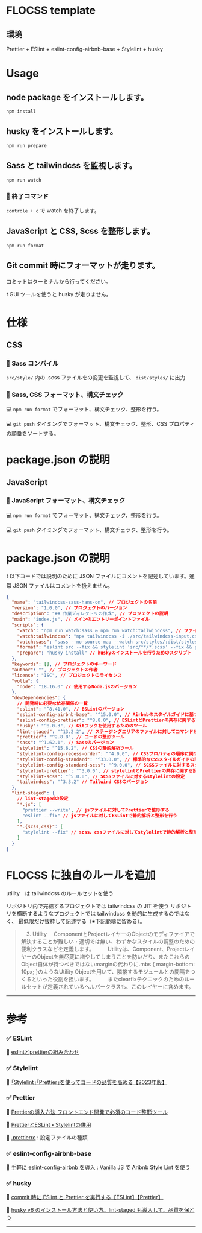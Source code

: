 # FLOCSS template

## 環境

 Prettier + ESlint + eslint-config-airbnb-base + Stylelint + husky

# Usage

## node package をインストールします。

```
npm install
```

## husky をインストールします。

```
npm run prepare
```

## Sass と tailwindcss を監視します。

```
npm run watch
```

### 🛑 終了コマンド

``` controle + c ``` で watch を終了します。


## JavaScript と CSS, Scss を整形します。

```
npm run format
```

## Git commit 時にフォーマットが走ります。

コミットはターミナルから行ってください。

❗ GUI ツールを使うと husky が走りません。



# 仕様

## CSS

### 📌 Sass コンパイル
```src/style/``` 内の .scss ファイルをの変更を監視して、 ```dist/styles/``` に出力

### 📌 Sass, CSS フォーマット、構文チェック
💻 ``` npm run format ``` でフォーマット、構文チェック、整形を行う。

💻 ```git push``` タイミングでフォーマット、構文チェック、整形、CSS プロパティの順番をソートする。
# package.json の説明
## JavaScript

### 📌 JavaScript フォーマット、構文チェック
💻 ``` npm run format ``` でフォーマット、構文チェック、整形を行う。

💻 ```git push``` タイミングでフォーマット、構文チェック、整形を行う。
# package.json の説明

❗ 以下コードでは説明のために JSON ファイルにコメントを記述しています。通常 JSON ファイルはコメントを扱えません。

```json
{
  "name": "tailwindcss-sass-hans-on", // プロジェクトの名前
  "version": "1.0.0", // プロジェクトのバージョン
  "description": "## 作業ディレクトリの作成", // プロジェクトの説明
  "main": "index.js", // メインのエントリーポイントファイル
  "scripts": {
    "watch": "npm run watch:sass & npm run watch:tailwindcss", // ファイルの変更を監視するためのスクリプト
    "watch:tailwindcss": "npx tailwindcss -i ./src/tailwindcss-input.css -o ./dist/styles/tailwind.css --watch", // Tailwind CSSの変更を監視するためのスクリプト
    "watch:sass": "sass --no-source-map --watch src/styles/:dist/styles/", // Sassファイルの変更を監視するためのスクリプト
    "format": "eslint src --fix && stylelint 'src/**/*.scss' --fix && prettier --write src", // コードの整形を行うためのスクリプト
    "prepare": "husky install" // huskyのインストールを行うためのスクリプト
  },
  "keywords": [], // プロジェクトのキーワード
  "author": "", // プロジェクトの作者
  "license": "ISC", // プロジェクトのライセンス
  "volta": {
    "node": "18.16.0" // 使用するNode.jsのバージョン
  },
  "devDependencies": {
    // 開発時に必要な依存関係の一覧
    "eslint": "^8.41.0", // ESLintのバージョン
    "eslint-config-airbnb-base": "^15.0.0", // Airbnbのスタイルガイドに基づくESLintの設定
    "eslint-config-prettier": "^8.8.0", // ESLintとPrettierの共存に関する設定
    "husky": "^8.0.3", // Gitフックを使用するためのツール
    "lint-staged": "^13.2.2", // ステージングエリアのファイルに対してコマンドを実行するためのツール
    "prettier": "^2.8.8", // コードの整形ツール
    "sass": "^1.62.1", // Sassのバージョン
    "stylelint": "^15.6.2", // CSSの静的解析ツール
    "stylelint-config-recess-order": "^4.0.0", // CSSプロパティの順序に関するスタイルガイド
    "stylelint-config-standard": "^33.0.0", // 標準的なCSSスタイルガイドの設定
    "stylelint-config-standard-scss": "^9.0.0", // SCSSファイルに対するスタイルガイドの設定
    "stylelint-prettier": "^3.0.0", // stylelintとPrettierの共存に関する設定
    "stylelint-scss": "^5.0.0", // SCSSファイルに対するstylelintの設定
    "tailwindcss": "^3.3.2" // Tailwind CSSのバージョン
  },
  "lint-staged": {
    // lint-stagedの設定
    "*.js": [
      "prettier --write", // jsファイルに対してPrettierで整形する
      "eslint --fix" // jsファイルに対してESLintで静的解析と整形を行う
    ],
    "*.{scss,css}": [
      "stylelint --fix" // scss、cssファイルに対してstylelintで静的解析と整形を行う
    ]
  }
}
```

# FLOCSS に独自のルールを追加

utility　は tailwindcss のルールセットを使う

リポジトリ内で完結するプロジェクトでは tailwindcss の JIT を使う
リポジトリを横断するようなプロジェクトでは tailwindcss を動的に生成するのではなく、
最低限だけ抜粋して記述する（※下記範疇に留める）。


>　3. Utility
>　ComponentとProjectレイヤーのObjectのモディファイアで解決することが難しい・適切では無い、わずかなスタイルの調整のための便利クラスなどを定義します。
>　
>　Utilityは、Component、ProjectレイヤーのObjectを無尽蔵に増やしてしまうことを防いだり、またこれらのObject自体が持つべきではないmarginの代わりに.mbs { margin-bottom: 10px; }のようなUtility Objectを用いて、隣接するモジュールとの間隔をつくるといった役割を担います。
>　
>　またclearfixテクニックのためのルールセットが定義されているヘルパークラスも、このレイヤーに含めます。






---



# 参考


### ✅ ESLint

📝 [eslintとprettierの組み合わせ](https://zenn.dev/kohski/articles/eslint-prettier-integration)
### ✅ Stylelint

📝 [｢Stylelint｣｢Prettier｣を使ってコードの品質を高める【2023年版】](https://okalog.info/stylelint/#index_id5)
### ✅ Prettier

📝 [Prettierの導入方法 フロントエンド開発で必須のコード整形ツール](https://ics.media/entry/17030/#eslint%E3%81%A8%E9%80%A3%E6%90%BA%E3%81%97%E3%81%A6%E3%83%95%E3%82%A9%E3%83%BC%E3%83%9E%E3%83%83%E3%83%88%E3%82%92%E9%81%A9%E7%94%A8%E3%81%99%E3%82%8B)

📝 [PrettierとESLint・Stylelintの併用](https://rinoguchi.net/2021/12/prettier-eslint-stylelint.html)



📝 [.prettierrc](https://qiita.com/takeshisakuma/items/bbb2cd2f1c65de70e363) : 設定ファイルの種類

### ✅ eslint-config-airbnb-base

📝 [手軽に eslint-config-airbnb を導入](https://qiita.com/sugx2/items/ed58605e4e12519876fd) : Vanilla JS で Aribnb Style Lint を使う

### ✅ husky

📝 [commit 時に ESlint と Prettier を実行する【ESLint】【Prettier】](https://qiita.com/P-man_Brown/items/c2a04dc1bdbd78b44fef)

📝 [husky v6 のインストール方法と使い方。lint-staged も導入して、品質を保とう](https://fwywd.com/tech/husky-setup)
[]()

---

